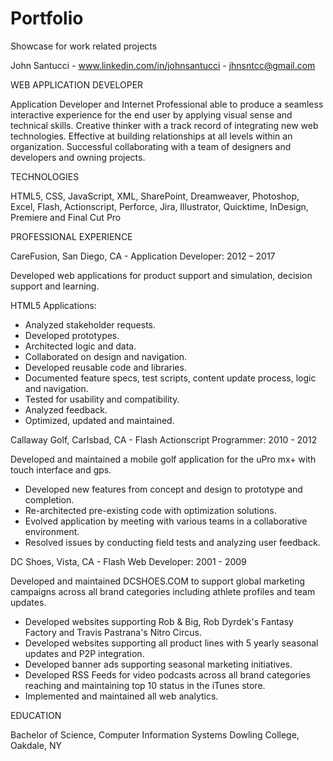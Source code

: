 # Portfolio
Showcase for work related projects

John Santucci - www.linkedin.com/in/johnsantucci - jhnsntcc@gmail.com


WEB APPLICATION DEVELOPER

Application Developer and Internet Professional able to produce a seamless interactive experience for the end user by applying visual sense and technical skills. Creative thinker with a track record of integrating new web technologies. Effective at building relationships at all levels within an organization. Successful collaborating with a team of designers and developers and owning projects.


TECHNOLOGIES

HTML5, CSS, JavaScript, XML, SharePoint, Dreamweaver, Photoshop, Excel, Flash, Actionscript, Perforce, Jira, Illustrator, Quicktime, InDesign, Premiere and Final Cut Pro



PROFESSIONAL EXPERIENCE

CareFusion, San Diego, CA - Application Developer: 2012 – 2017

Developed web applications for product support and simulation, decision support and learning.

HTML5 Applications:

* Analyzed stakeholder requests.
* Developed prototypes.
* Architected logic and data.
* Collaborated on design and navigation.
* Developed reusable code and libraries.
* Documented feature specs, test scripts, content update process, logic and navigation.
* Tested for usability and compatibility.
* Analyzed feedback.
* Optimized, updated and maintained.



Callaway Golf, Carlsbad, CA - Flash Actionscript Programmer: 2010 - 2012

Developed and maintained a mobile golf application for the uPro mx+ with touch interface and gps.

* Developed new features from concept and design to prototype and completion.
* Re-architected pre-existing code with optimization solutions.
* Evolved application by meeting with various teams in a collaborative environment.
* Resolved issues by conducting field tests and analyzing user feedback.


DC Shoes, Vista, CA - Flash Web Developer: 2001 - 2009

Developed and maintained DCSHOES.COM to support global marketing campaigns across all brand categories including athlete profiles and team updates.

* Developed websites supporting Rob & Big, Rob Dyrdek's Fantasy Factory and Travis Pastrana's Nitro Circus.
* Developed websites supporting all product lines with 5 yearly seasonal updates and P2P integration.
* Developed banner ads supporting seasonal marketing initiatives.
* Developed RSS Feeds for video podcasts across all brand categories reaching and maintaining top 10 status in the iTunes store.
* Implemented and maintained all web analytics.


EDUCATION

Bachelor of Science, Computer Information Systems
Dowling College, Oakdale, NY
